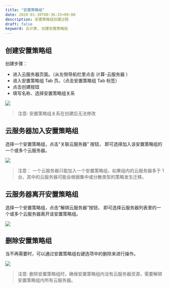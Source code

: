 ```yaml
---
title: "安置策略组"
date: 2020-01-30T00:36:25+09:00
description: 安置策略组创建过程
draft: false
keyword: 云计算, 创建安置策略组
---
```



## 创建安置策略组

创建步骤：

*   进入云服务器页面。（从左侧导航栏里点击 计算-云服务器 ）
*   进入安置策略组 Tab 页。（点击安置策略组 Tab 标签）
*   点击创建按钮
*   填写名称、选择安置策略组关系

![](/compute/instance_group/manual/_images/create_instance_group_2.png)

>注意: 安置策略组关系在创建后无法修改

## 云服务器加入安置策略组

选择一个安置策略组，点击“关联云服务器” 按钮， 即可选择加入该安置策略组的一个或多个云服务器。

![](/compute/instance_group/manual/_images/join_instance_group_2.png)

>注意：
一个云服务器只能加入一个安置策略组，如果组内的云服务器多于 1 台，其中的云服务器可能会根据集中或分散类型的策略发生迁移。


## 云服务器离开安置策略组

选择一个安置策略组，点击“解绑云服务器”按钮， 即可选择云服务器列表里的一个或多个云服务器离开该安置策略组。

![](/compute/instance_group/manual/_images/leave_instance_group_2.png)

## 删除安置策略组


当不再需要时，可以通过安置策略组右键选项中的删除来进行操作。

![](/compute/instance_group/manual/_images/delete_instance_group_1.png)

>注意:
删除安置策略组时，确保安置策略组内没有云服务器资源，需要解绑安置策略组内所有云服务器。
